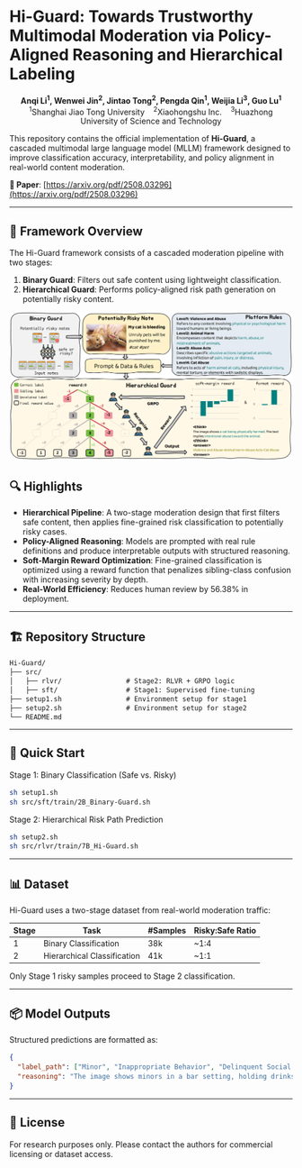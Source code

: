# Hi-Guard: Towards Trustworthy Multimodal Moderation via Policy-Aligned Reasoning and Hierarchical Labeling

<p align="center">
  <b>
    Anqi Li<sup>1</sup>, Wenwei Jin<sup>2</sup>, Jintao Tong<sup>2</sup>, Pengda Qin<sup>1</sup>, Weijia Li<sup>3</sup>, Guo Lu<sup>1</sup>
  </b><br>
  <sup>1</sup>Shanghai Jiao Tong University &nbsp;&nbsp;
  <sup>2</sup>Xiaohongshu Inc. &nbsp;&nbsp;
  <sup>3</sup>Huazhong University of Science and Technology
</p>

<!-- --- -->


This repository contains the official implementation of **Hi-Guard**, a cascaded multimodal large language model (MLLM) framework designed to improve classification accuracy, interpretability, and policy alignment in real-world content moderation.


**📄 Paper**: [https://arxiv.org/pdf/2508.03296](https://arxiv.org/pdf/2508.03296)  
<!-- **📬 Contact**: Anqi Li (anqi.li@sjtu.edu.cn) -->

---
## 🧱 Framework Overview

The Hi-Guard framework consists of a cascaded moderation pipeline with two stages:

1. **Binary Guard**: Filters out safe content using lightweight classification.
2. **Hierarchical Guard**: Performs policy-aligned risk path generation on potentially risky content.

<p align="center">
  <img src="assets/hi-guard-architecture.png" alt="Hi-Guard Framework" width="800"/>
</p> 

## 🔍 Highlights

- **Hierarchical Pipeline**: A two-stage moderation design that first filters safe content, then applies fine-grained risk classification to potentially risky cases.
- **Policy-Aligned Reasoning**: Models are prompted with real rule definitions and produce interpretable outputs with structured reasoning.
- **Soft-Margin Reward Optimization**: Fine-grained classification is optimized using a reward function that penalizes sibling-class confusion with increasing severity by depth.
- **Real-World Efficiency**: Reduces human review by 56.38% in deployment.

---

## 🏗️ Repository Structure

```
Hi-Guard/
├── src/
│   ├── rlvr/                # Stage2: RLVR + GRPO logic
│   ├── sft/                 # Stage1: Supervised fine-tuning 
├── setup1.sh                # Environment setup for stage1
├── setup2.sh                # Environment setup for stage2
└── README.md
```
---

<!-- ## ⚙️ Setup

Install dependencies via:

```bash
sh setup.sh
```

--- -->

## 🚀 Quick Start

Stage 1: Binary Classification (Safe vs. Risky)

```bash
sh setup1.sh
sh src/sft/train/2B_Binary-Guard.sh
```

Stage 2: Hierarchical Risk Path Prediction

```bash
sh setup2.sh
sh src/rlvr/train/7B_Hi-Guard.sh
```

---

<!-- ## 🧠 Method Overview

Hi-Guard addresses key challenges in moderation:
1. Misalignment between model decisions and platform policies
2. Opaque predictions lacking explanation
3. Confusion between fine-grained sibling categories

It resolves these via:
- **Policy-injected prompting** for rule-aware classification
- **Structured output** with `<think>` and `<answer>` format
- **Hierarchical taxonomy** enabling coarse-to-fine prediction
- **Soft-margin reward** to shape learning over sibling categories

All components are optimized using Group Relative Policy Optimization (GRPO).

--- -->

## 📊 Dataset

Hi-Guard uses a two-stage dataset from real-world moderation traffic:

| Stage | Task                  | #Samples | Risky:Safe Ratio |
|-------|-----------------------|----------|------------------|
| 1     | Binary Classification | 38k      | ~1:4             |
| 2     | Hierarchical Classification | 41k      | ~1:1             |

Only Stage 1 risky samples proceed to Stage 2 classification.

---

<!-- ## 🧪 Evaluation

Hi-Guard is evaluated on:
- **In-domain accuracy** (base set)
- **Generalization to unseen categories**
- **Reasoning preference by human moderators**

Hi-Guard outperforms SFT and RLVR baselines in accuracy, recall, and reasoning quality, while reducing GPU time by 22.7%.

--- -->

## 📦 Model Outputs

Structured predictions are formatted as:

```json
{
  "label_path": ["Minor", "Inappropriate Behavior", "Delinquent Social Atmosphere", "Underage Drinking"],
  "reasoning": "The image shows minors in a bar setting, holding drinks, which aligns with platform policy definition of underage drinking..."
}
```

---

<!-- ## 📌 Citation

```bibtex
@inproceedings{li2026hi-guard,
  title={Towards Trustworthy Multimodal Moderation via Policy-Aligned Reasoning and Hierarchical Labeling},
  author={Li, Anqi and Jin, Wenwei and Tong, Jintao and Qin, Pengda and Li, Weijia and Lu, Guo},
  booktitle={Proceedings of the 2026 ACM SIGKDD Conference on Knowledge Discovery and Data Mining (KDD)},
  year={2026}
}
```

--- -->

## 📝 License

For research purposes only. Please contact the authors for commercial licensing or dataset access.
